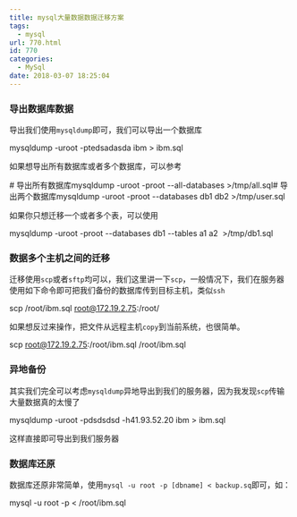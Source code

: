 ```yaml
---
title: mysql大量数据数据迁移方案
tags:
  - mysql
url: 770.html
id: 770
categories:
  - MySql
date: 2018-03-07 18:25:04
---
```


### 导出数据库数据

导出我们使用`mysqldump`即可，我们可以导出一个数据库

mysqldump -uroot -ptedsadasda ibm > ibm.sql

如果想导出所有数据库或者多个数据库，可以参考

# 导出所有数据库mysqldump -uroot -proot --all-databases >/tmp/all.sql# 导出两个数据库mysqldump -uroot -proot --databases db1 db2 >/tmp/user.sql

如果你只想迁移一个或者多个表，可以使用

mysqldump -uroot -proot --databases db1 --tables a1 a2  >/tmp/db1.sql

### 数据多个主机之间的迁移

迁移使用`scp`或者`sftp`均可以，我们这里讲一下`scp`，一般情况下，我们在服务器使用如下命令即可把我们备份的数据库传到目标主机，类似`ssh`

scp /root/ibm.sql root@172.19.2.75:/root/

如果想反过来操作，把文件从远程主机`copy`到当前系统，也很简单。

scp root@172.19.2.75:/root/ibm.sql /root/ibm.sql

### 异地备份

其实我们完全可以考虑`mysqldump`异地导出到我们的服务器，因为我发现`scp`传输大量数据真的太慢了

mysqldump -uroot -pdsdsdsd -h41.93.52.20 ibm > ibm.sql

这样直接即可导出到我们服务器

### 数据库还原

数据库还原非常简单，使用`mysql -u root -p [dbname] < backup.sq`即可，如：

mysql -u root -p < /root/ibm.sql